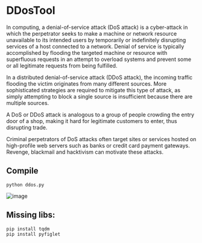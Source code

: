 # DDosTool

In computing, a denial-of-service attack (DoS attack) is a cyber-attack in which the perpetrator seeks to make a machine or network resource unavailable to its intended users by temporarily or indefinitely disrupting services of a host connected to a network. Denial of service is typically accomplished by flooding the targeted machine or resource with superfluous requests in an attempt to overload systems and prevent some or all legitimate requests from being fulfilled.

In a distributed denial-of-service attack (DDoS attack), the incoming traffic flooding the victim originates from many different sources. More sophisticated strategies are required to mitigate this type of attack, as simply attempting to block a single source is insufficient because there are multiple sources.

A DoS or DDoS attack is analogous to a group of people crowding the entry door of a shop, making it hard for legitimate customers to enter, thus disrupting trade.

Criminal perpetrators of DoS attacks often target sites or services hosted on high-profile web servers such as banks or credit card payment gateways. Revenge, blackmail and hacktivism can motivate these attacks.

## Compile
```
python ddos.py
```
![image](https://user-images.githubusercontent.com/54809176/202002070-c6f48670-1eaa-453e-b622-d7eeae0a70bc.png)

## Missing libs:
```
pip install tqdm
pip install pyfiglet
```
